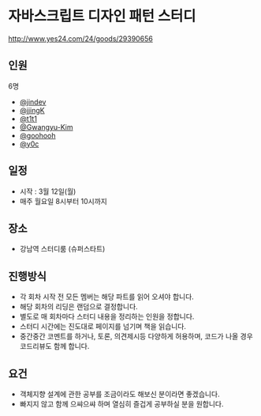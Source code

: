 # 자바스크립트 디자인 패턴 스터디

http://www.yes24.com/24/goods/29390656

## 인원

6명

 - [@jindev](https://github.com/jindev)
 - [@jjingK](https://github.com/jjingK)
 - [@t1t1](https://github.com/t1t1)
 - [@Gwangyu-Kim](https://github.com/Gwangyu-Kim)
 - [@goohooh](https://github.com/goohooh)
 - [@y0c](https://github.com/y0c)

## 일정
- 시작 : 3월 12일(월)
- 매주 월요일 8시부터 10시까지

## 장소
- 강남역 스터디룸 (슈퍼스타트)

## 진행방식
- 각 회차 시작 전 모든 멤버는 해당 파트를 읽어 오셔야 합니다.
- 해당 회차의 리딩은 랜덤으로 결정합니다.
- 별도로 매 회차마다 스터디 내용을 정리하는 인원을 정합니다.
- 스터디 시간에는 진도대로 페이지를 넘기며 책을 읽습니다.
- 중간중간 코멘트를 하거나, 토론, 의견제시등 다양하게 허용하며, 코드가 나올 경우 코드리뷰도 함께 합니다.

## 요건
- 객체지향 설계에 관한 공부를 조금이라도 해보신 분이라면 좋겠습니다.
- 빠지지 않고 함께 으쌰으쌰 하며 열심히 즐겁게 공부하실 분을 원합니다.
